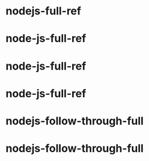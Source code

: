 # nodejs-full-ref
# node-js-full-ref
# node-js-full-ref
# node-js-full-ref
# nodejs-follow-through-full
# nodejs-follow-through-full
